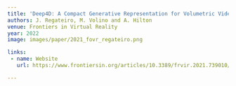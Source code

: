 ```yaml
---
title: 'Deep4D: A Compact Generative Representation for Volumetric Video'
authors: J. Regateiro, M. Volino and A. Hilton
venue: Frontiers in Virtual Reality
year: 2022
image: images/paper/2021_fovr_regateiro.png

links:
 - name: Website
   url: https://www.frontiersin.org/articles/10.3389/frvir.2021.739010/full

---
```


